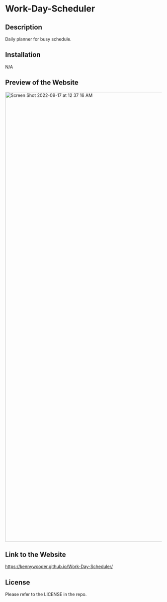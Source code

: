 # Work-Day-Scheduler

## Description

Daily planner for busy schedule.

## Installation

N/A

## Preview of the Website

<img width="1440" alt="Screen Shot 2022-09-17 at 12 37 16 AM" src="https://user-images.githubusercontent.com/97656734/190846120-b7e64f71-9b59-4179-9d6b-236d96a87f0f.png">

## Link to the Website

https://kennywcoder.github.io/Work-Day-Scheduler/

## License

Please refer to the LICENSE in the repo.
